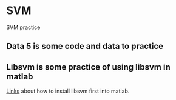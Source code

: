 # SVM
SVM practice

## Data 5 is some code and data to practice
## Libsvm is some practice of using libsvm in matlab
[Links](https://www.codenong.com/cs106412660/) about how to install libsvm first into matlab.
